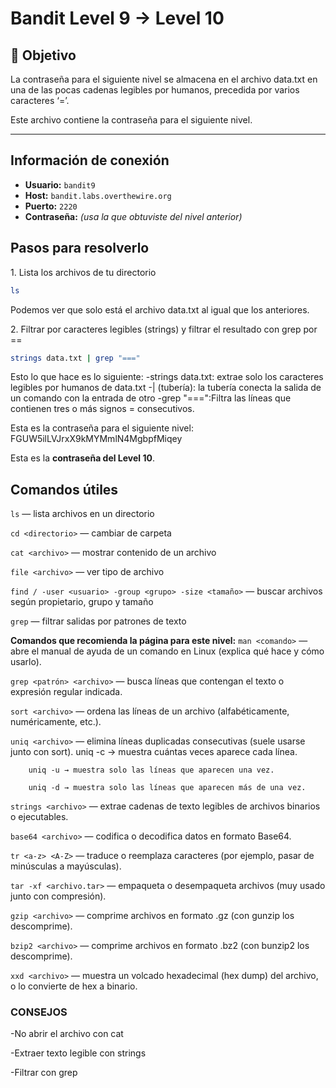 # Bandit Level 9 → Level 10

## 🎯 Objetivo

La contraseña para el siguiente nivel se almacena en el archivo data.txt en una de las pocas cadenas legibles por humanos, precedida por varios caracteres ‘=’.


Este archivo contiene la contraseña para el siguiente nivel.

---
## Información de conexión

* **Usuario:** `bandit9`
* **Host:** `bandit.labs.overthewire.org`
* **Puerto:** `2220`
* **Contraseña:** *(usa la que obtuviste del nivel anterior)*

## Pasos para resolverlo

1️. Lista los archivos de tu directorio
```bash
ls
```
Podemos ver que solo está el archivo data.txt al igual que los anteriores.


2️. Filtrar por caracteres legibles (strings) y filtrar el resultado con grep por  ==

```bash
strings data.txt | grep "==="
```

Esto lo que hace es lo siguiente:
    -strings data.txt: extrae solo los caracteres legibles por humanos de data.txt
    -| (tubería): la tubería conecta la salida de un comando con la entrada de otro
    -grep "===":Filtra las líneas que contienen tres o más signos = consecutivos.

Esta es la contraseña para el siguiente nivel: FGUW5ilLVJrxX9kMYMmlN4MgbpfMiqey


 Esta es la **contraseña del Level 10**.

## Comandos útiles

`ls` — lista archivos en un directorio

`cd <directorio>` — cambiar de carpeta

`cat <archivo>` — mostrar contenido de un archivo

`file <archivo>` — ver tipo de archivo

`find / -user <usuario> -group <grupo> -size <tamaño>` — buscar archivos según propietario, grupo y tamaño

 `grep` — filtrar salidas por patrones de texto

 **Comandos que recomienda la página para este nivel:**
 `man <comando>` — abre el manual de ayuda de un comando en Linux (explica qué hace y cómo usarlo).

`grep <patrón> <archivo>` — busca líneas que contengan el texto o expresión regular indicada.

`sort <archivo>` — ordena las líneas de un archivo (alfabéticamente, numéricamente, etc.).

`uniq <archivo>` — elimina líneas duplicadas consecutivas (suele usarse junto con sort).
        uniq -c → muestra cuántas veces aparece cada línea.

        uniq -u → muestra solo las líneas que aparecen una vez.

        uniq -d → muestra solo las líneas que aparecen más de una vez.

`strings <archivo>` — extrae cadenas de texto legibles de archivos binarios o ejecutables.

`base64 <archivo>` — codifica o decodifica datos en formato Base64.

`tr <a-z> <A-Z>` — traduce o reemplaza caracteres (por ejemplo, pasar de minúsculas a mayúsculas).

`tar -xf <archivo.tar>` — empaqueta o desempaqueta archivos (muy usado junto con compresión).

`gzip <archivo>` — comprime archivos en formato .gz (con gunzip los descomprime).

`bzip2 <archivo>` — comprime archivos en formato .bz2 (con bunzip2 los descomprime).

`xxd <archivo>` — muestra un volcado hexadecimal (hex dump) del archivo, o lo convierte de hex a binario.
 


### CONSEJOS
   -No abrir el archivo con cat

   -Extraer texto legible con strings

   -Filtrar con grep


